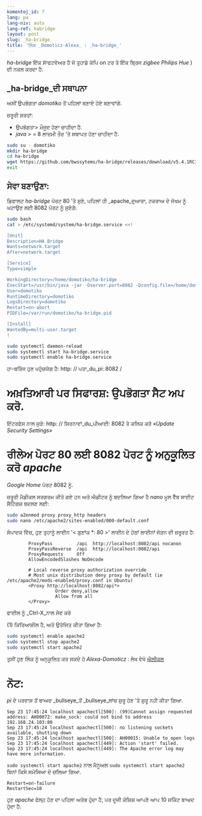 ```yaml
---
komentoj_id: 7
lang: pa
lang-niv: auto
lang-ref: habridge
layout: post
slug: _ha-bridge_
title: 'ਲਿੰਕ _Domoticz-Alexa_ : _ha-bridge_'
---
```


 _ha-bridge_ ਇੱਕ ਸਾੱਫਟਵੇਅਰ ਹੈ ਜੋ ਤੁਹਾਡੇ ਕੰਪਿ on ਟਰ ਤੇ ਇੱਕ ਬ੍ਰਿਜ _zigbee Philips Hue_ ) ਦੀ ਨਕਲ ਕਰਦਾ ਹੈ.


##  _ha-bridge_ਦੀ ਸਥਾਪਨਾ
ਅਸੀਂ ਉਪਭੋਗਤਾ   _domotiko_   ਤੋਂ ਪਹਿਲਾਂ ਬਣਾਏ ਹੋਏ ਬਣਾਵਾਂਗੇ.  

ਜ਼ਰੂਰੀ ਸ਼ਰਤਾਂ:  
  *   ਉਪਭੋਗਤਾ> ਮੌਜੂਦ ਹੋਣਾ ਚਾਹੀਦਾ ਹੈ.  
  *   _java_   >  = 8 ਲਾਜ਼ਮੀ ਤੌਰ 'ਤੇ ਸਥਾਪਤ ਹੋਣਾ ਚਾਹੀਦਾ ਹੈ.  

```bash
sudo su - domotiko
mkdir ha-bridge
cd ha-bridge
wget https://github.com/bwssytems/ha-bridge/releases/download/v5.4.1RC1/ha-bridge-5.4.1RC1.jar -O ha-bridge.jar
exit
```


## ਸੇਵਾ ਬਣਾਉਣਾ:
ਡਿਫਾਲਟ _ha-bridge_ ਪੋਰਟ 80 'ਤੇ ਸੁਣੋ, ਪਹਿਲਾਂ ਹੀ _apache_ਦੁਆਰਾ, ਟਕਰਾਅ ਦੇ ਜੋਖਮ ਨੂੰ ਘਟਾਉਣ ਲਈ 8082 ਪੋਰਟ ਨੂੰ ਸੁਣੋਗੇ.

``` bash
sudo bash
cat > /etc/systemd/system/ha-bridge.service <<!

[Unit]
Description=HA Bridge
Wants=network.target
After=network.target

[Service]
Type=simple

WorkingDirectory=/home/domotiko/ha-bridge
ExecStart=/usr/bin/java -jar -Dserver.port=8082 -Dconfig.file=/home/domotiko/ha-bridge/data/habridge.config /home/domotiko/ha-bridge/ha-bridge.jar
User=domotiko
RuntimeDirectory=domotiko
LogsDirectory=domotiko
Restart=on-abort
PIDFile=/var/run/domotiko/ha-bridge.pid

[Install]
WantedBy=multi-user.target
!

sudo systemctl daemon-reload
sudo systemctl start ha-bridge.service
sudo systemctl enable ha-bridge.service
```

ਹਾ-ਬਰਿੱਜ ਹੁਣ ਪਹੁੰਚਯੋਗ ਹੈ: http: // ਪਤਾ_du_pi: 8082 /

# ਅਖ਼ਤਿਆਰੀ ਪਰ ਸਿਫਾਰਸ਼: ਉਪਭੋਗਤਾ ਸੈਟ ਅਪ ਕਰੋ.
ਇੰਟਰਫੇਸ ਨਾਲ ਜੁੜੋ: http: // ਸਿਰਨਾਵਾਂ_du_ਪੀਆਈ: 8082
ਤੇ ਕਲਿਕ ਕਰੋ _«Update Security Settings»_

# ਰੀਲੇਅ ਪੋਰਟ 80 ਲਈ 8082 ਪੋਰਟ ਨੂੰ ਅਨੁਕੂਲਿਤ ਕਰੋ _apache_ 
_Google Home_ ਪੋਰਟ 8082 ਨੂੰ.

ਜ਼ਰੂਰੀ ਮੈਡੀਕਲ ਸਰਗਰਮ ਕੀਤੇ ਗਏ ਹਨ ਅਤੇ ਐਡੀਟਰ ਨੂੰ ਬਦਲਿਆ ਗਿਆ ਹੈ  _nano_  ਮੂਲ ਵੈੱਬ ਸਾਈਟ ਸੈਟਿੰਗਜ਼ ਬਦਲਣ ਲਈ: 

``` bash
sudo a2enmod proxy proxy_http headers
sudo nano /etc/apache2/sites-enabled/000-default.conf
```

ਸੰਪਾਦਕ ਵਿੱਚ, ਹੁਣ ਤੁਹਾਨੂੰ ਲਾਈਨ '< ਗੁਣਾਂਕ  *: 80 >' ਲਾਈਨ ਦੇ ਹੇਠਾਂ ਲਾਈਨਾਂ ਜੋੜਨ ਦੀ ਜ਼ਰੂਰਤ ਹੈ: 
```
        ProxyPass         /api  http://localhost:8082/api nocanon
        ProxyPassReverse  /api  http://localhost:8082/api
        ProxyRequests     Off
        AllowEncodedSlashes NoDecode

        # Local reverse proxy authorization override
        # Most unix distribution deny proxy by default (ie /etc/apache2/mods-enabled/proxy.conf in Ubuntu)
        <Proxy http://localhost:8082/api*>
                  Order deny,allow
                  Allow from all
        </Proxy>
```
ਫਾਈਲ ਨੂੰ _Ctrl-X_ਨਾਲ ਸੇਵ ਕਰੋ

(1) ਕਿਰਿਆਸ਼ੀਲ ਹੈ, ਅਤੇ ਉਤੇਜਿਤ ਕੀਤਾ ਗਿਆ ਹੈ:

```bash
sudo systemctl enable apache2
sudo systemctl stop apache2
sudo systemctl start apache2
```

ਤੁਸੀਂ ਹੁਣ ਲਿੰਕ ਨੂੰ ਅਨੁਕੂਲਿਤ ਕਰ ਸਕਦੇ ਹੋ _Alexa-Domoticz_ : ਲੇਖ ਵੇਖੋ
[ਐਲੀਕਲ](2021-08-14-alexa.md)

# ਨੋਟ:
 _pi_ ਦੇ ਪਰਵਾਸ ਤੋਂ ਬਾਅਦ _bullseye_ਤੋਂ _bullseye_ਲਾਂਚ ਸ਼ੁਰੂ ਹੋਣ 'ਤੇ ਸ਼ੁਰੂ ਨਹੀ ਕੀਤਾ ਗਿਆ.
```
Sep 23 17:45:24 localhost apachectl[500]: (99)Cannot assign requested address: AH00072: make_sock: could not bind to address 192.168.24.103:80
Sep 23 17:45:24 localhost apachectl[500]: no listening sockets available, shutting down
Sep 23 17:45:24 localhost apachectl[500]: AH00015: Unable to open logs
Sep 23 17:45:24 localhost apachectl[449]: Action 'start' failed.
Sep 23 17:45:24 localhost apachectl[449]: The Apache error log may have more information.
```

 `sudo systemctl start apache2` ਨਾਲ ਮੈਨੂਅਲ `sudo systemctl start apache2` ਬਿਨਾਂ ਕਿਸੇ ਸਮੱਸਿਆ ਦੇ ਚਲਿਆ ਗਿਆ.
```
Restart=on-failure
RestartSec=10
```

ਹੁਣ _apache_ ਫੇਲ੍ਹ ਹੋਣ ਦਾ ਪਹਿਲਾ ਅਰੰਭ ਹੁੰਦਾ ਹੈ, ਪਰ ਦੂਜੀ ਕੋਸ਼ਿਸ਼ ਆਪਣੇ ਆਪ 10 ਸਕਿੰਟ ਬਾਅਦ ਹੁੰਦਾ ਹੈ.

